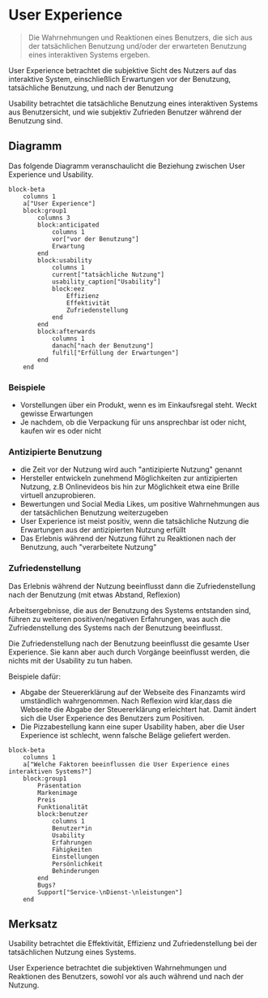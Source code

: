 # User Experience

> Die Wahrnehmungen und Reaktionen eines Benutzers, die sich aus der
> tatsächlichen Benutzung und/oder der erwarteten Benutzung eines
> interaktiven Systems ergeben.

User Experience betrachtet die subjektive Sicht des Nutzers auf das interaktive System,
einschließlich Erwartungen vor der Benutzung, tatsächliche Benutzung, und nach
der Benutzung
  
Usability betrachtet die tatsächliche Benutzung eines interaktiven Systems aus Benutzersicht,
und wie subjektiv Zufrieden Benutzer während der Benutzung sind.

## Diagramm

Das folgende Diagramm veranschaulicht die Beziehung zwischen User Experience und
Usability.

```mermaid
block-beta
    columns 1
    a["User Experience"]
    block:group1
        columns 3
        block:anticipated
            columns 1
            vor["vor der Benutzung"]
            Erwartung
        end
        block:usability
            columns 1
            current["tatsächliche Nutzung"]
            usability_caption["Usability"]
            block:eez
                Effizienz
                Effektivität
                Zufriedenstellung
            end
        end
        block:afterwards
            columns 1
            danach["nach der Benutzung"]
            fulfil["Erfüllung der Erwartungen"]
        end
    end
```

### Beispiele

- Vorstellungen über ein Produkt, wenn es im Einkaufsregal steht. Weckt gewisse Erwartungen
- Je nachdem, ob die Verpackung für uns ansprechbar ist oder nicht,
  kaufen wir es oder nicht

### Antizipierte Benutzung

- die Zeit vor der Nutzung wird auch "antizipierte Nutzung" genannt
- Hersteller entwickeln zunehmend Möglichkeiten zur antizipierten Nutzung,
  z.B Onlinevideos bis hin zur Möglichkeit etwa eine Brille virtuell anzuprobieren.
- Bewertungen und Social Media Likes, um positive Wahrnehmungen aus der
  tatsächlichen Benutzung weiterzugeben
- User Experience ist meist positiv, wenn die tatsächliche Nutzung die
  Erwartungen aus der antizipierten Nutzung erfüllt
- Das Erlebnis während der Nutzung führt zu Reaktionen nach der Benutzung,
  auch "verarbeitete Nutzung"

### Zufriedenstellung

Das Erlebnis während der Nutzung beeinflusst dann die Zufriedenstellung nach
der Benutzung (mit etwas Abstand, Reflexion)

Arbeitsergebnisse, die aus der Benutzung des Systems entstanden sind, führen zu weiteren
positiven/negativen Erfahrungen, was auch die Zufriedenstellung des Systems
nach der Benutzung beeinflusst.

Die Zufriedenstellung nach der Benutzung beeinflusst die gesamte User Experience.
Sie kann aber auch durch Vorgänge beeinflusst werden, die nichts mit der
Usability zu tun haben.

Beispiele dafür:

- Abgabe der Steuererklärung auf der Webseite des Finanzamts wird umständlich
  wahrgenommen. Nach Reflexion wird klar,dass die Webseite die Abgabe
  der Steuererklärung erleichtert hat. Damit ändert sich die User Experience
  des Benutzers zum Positiven.
- Die Pizzabestellung kann eine super Usability haben,
  aber die User Experience ist schlecht, wenn falsche Beläge geliefert werden.

```mermaid
block-beta
    columns 1
    a["Welche Faktoren beeinflussen die User Experience eines interaktiven Systems?"]
    block:group1
        Präsentation
        Markenimage
        Preis
        Funktionalität
        block:benutzer
            columns 1
            Benutzer*in
            Usability
            Erfahrungen
            Fähigkeiten
            Einstellungen
            Persönlichkeit
            Behinderungen
        end
        Bugs?
        Support["Service-\nDienst-\nleistungen"]
    end
```

## Merksatz

Usability betrachtet die Effektivität, Effizienz und Zufriedenstellung bei der
tatsächlichen Nutzung eines Systems.

User Experience betrachtet die subjektiven Wahrnehmungen und Reaktionen des
Benutzers, sowohl vor als auch während und nach der Nutzung.
